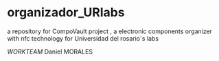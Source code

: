 # organizador_URlabs

a repository for CompoVault project , a electronic components organizer with nfc technology for Universidad del rosario´s labs 

*WORKTEAM*
Daniel MORALES
